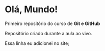 # Olá, Mundo!
 Primeiro repositório do curso de **Git e GitHub**

 Repositório criado durante a aula ao vivo.
 
 Essa linha eu adicionei no site;
